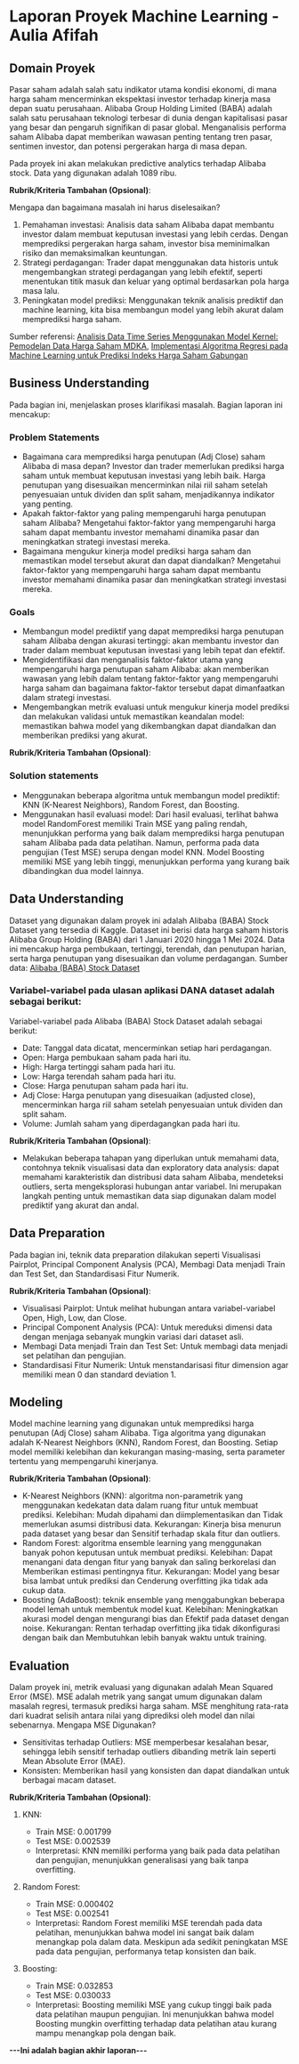 # Laporan Proyek Machine Learning - Aulia Afifah

## Domain Proyek

Pasar saham adalah salah satu indikator utama kondisi ekonomi, di mana harga saham mencerminkan ekspektasi investor terhadap kinerja masa depan suatu perusahaan. Alibaba Group Holding Limited (BABA) adalah salah satu perusahaan teknologi terbesar di dunia dengan kapitalisasi pasar yang besar dan pengaruh signifikan di pasar global. Menganalisis performa saham Alibaba dapat memberikan wawasan penting tentang tren pasar, sentimen investor, dan potensi pergerakan harga di masa depan.

Pada proyek ini akan melakukan predictive analytics terhadap Alibaba stock. Data yang digunakan adalah 1089 ribu.

**Rubrik/Kriteria Tambahan (Opsional)**:

Mengapa dan bagaimana masalah ini harus diselesaikan?

1. Pemahaman investasi: Analisis data saham Alibaba dapat membantu investor dalam membuat keputusan investasi yang lebih cerdas. Dengan memprediksi pergerakan harga saham, investor bisa meminimalkan risiko dan memaksimalkan keuntungan.
2. Strategi perdagangan: Trader dapat menggunakan data historis untuk mengembangkan strategi perdagangan yang lebih efektif, seperti menentukan titik masuk dan keluar yang optimal berdasarkan pola harga masa lalu.
3. Peningkatan model prediksi: Menggunakan teknik analisis prediktif dan machine learning, kita bisa membangun model yang lebih akurat dalam memprediksi harga saham.

Sumber referensi: [Analisis Data Time Series Menggunakan Model Kernel: Pemodelan
Data Harga Saham MDKA](https://jurnal.uns.ac.id/ijas/article/view/79385/43851), [Implementasi Algoritma Regresi pada Machine Learning untuk Prediksi Indeks Harga Saham Gabungan](https://ejournal.poltekharber.ac.id/index.php/informatika/article/view/6105/2848)

## Business Understanding

Pada bagian ini, menjelaskan proses klarifikasi masalah.
Bagian laporan ini mencakup:

### Problem Statements

- Bagaimana cara memprediksi harga penutupan (Adj Close) saham Alibaba di masa depan?
  Investor dan trader memerlukan prediksi harga saham untuk membuat keputusan investasi yang lebih baik. Harga penutupan yang disesuaikan mencerminkan nilai riil saham setelah penyesuaian untuk dividen dan split saham, menjadikannya indikator yang penting.
- Apakah faktor-faktor yang paling mempengaruhi harga penutupan saham Alibaba?
  Mengetahui faktor-faktor yang mempengaruhi harga saham dapat membantu investor memahami dinamika pasar dan meningkatkan strategi investasi mereka.
- Bagaimana mengukur kinerja model prediksi harga saham dan memastikan model tersebut akurat dan dapat diandalkan?
  Mengetahui faktor-faktor yang mempengaruhi harga saham dapat membantu investor memahami dinamika pasar dan meningkatkan strategi investasi mereka.

### Goals

- Membangun model prediktif yang dapat memprediksi harga penutupan saham Alibaba dengan akurasi tertinggi: akan membantu investor dan trader dalam membuat keputusan investasi yang lebih tepat dan efektif.
- Mengidentifikasi dan menganalisis faktor-faktor utama yang mempengaruhi harga penutupan saham Alibaba: akan memberikan wawasan yang lebih dalam tentang faktor-faktor yang mempengaruhi harga saham dan bagaimana faktor-faktor tersebut dapat dimanfaatkan dalam strategi investasi.
- Mengembangkan metrik evaluasi untuk mengukur kinerja model prediksi dan melakukan validasi untuk memastikan keandalan model: memastikan bahwa model yang dikembangkan dapat diandalkan dan memberikan prediksi yang akurat.

**Rubrik/Kriteria Tambahan (Opsional)**:

### Solution statements

- Menggunakan beberapa algoritma untuk membangun model prediktif: KNN (K-Nearest Neighbors), Random Forest, dan Boosting.
- Menggunakan hasil evaluasi model: Dari hasil evaluasi, terlihat bahwa model RandomForest memiliki Train MSE yang paling rendah, menunjukkan performa yang baik dalam memprediksi harga penutupan saham Alibaba pada data pelatihan. Namun, performa pada data pengujian (Test MSE) serupa dengan model KNN. Model Boosting memiliki MSE yang lebih tinggi, menunjukkan performa yang kurang baik dibandingkan dua model lainnya.

## Data Understanding

Dataset yang digunakan dalam proyek ini adalah Alibaba (BABA) Stock Dataset yang tersedia di Kaggle. Dataset ini berisi data harga saham historis Alibaba Group Holding (BABA) dari 1 Januari 2020 hingga 1 Mei 2024. Data ini mencakup harga pembukaan, tertinggi, terendah, dan penutupan harian, serta harga penutupan yang disesuaikan dan volume perdagangan.
Sumber data: [Alibaba (BABA) Stock Dataset](https://www.kaggle.com/datasets/innocentmfa/alibaba-baba-stock-dataset?select=BABA.csv)

### Variabel-variabel pada ulasan aplikasi DANA dataset adalah sebagai berikut:

Variabel-variabel pada Alibaba (BABA) Stock Dataset adalah sebagai berikut:

- Date: Tanggal data dicatat, mencerminkan setiap hari perdagangan.
- Open: Harga pembukaan saham pada hari itu.
- High: Harga tertinggi saham pada hari itu.
- Low: Harga terendah saham pada hari itu.
- Close: Harga penutupan saham pada hari itu.
- Adj Close: Harga penutupan yang disesuaikan (adjusted close), mencerminkan harga riil saham setelah penyesuaian untuk dividen dan split saham.
- Volume: Jumlah saham yang diperdagangkan pada hari itu.

**Rubrik/Kriteria Tambahan (Opsional)**:

- Melakukan beberapa tahapan yang diperlukan untuk memahami data, contohnya teknik visualisasi data dan exploratory data analysis: dapat memahami karakteristik dan distribusi data saham Alibaba, mendeteksi outliers, serta mengeksplorasi hubungan antar variabel. Ini merupakan langkah penting untuk memastikan data siap digunakan dalam model prediktif yang akurat dan andal.

## Data Preparation

Pada bagian ini, teknik data preparation dilakukan seperti Visualisasi Pairplot, Principal Component Analysis (PCA), Membagi Data menjadi Train dan Test Set, dan Standardisasi Fitur Numerik.

**Rubrik/Kriteria Tambahan (Opsional)**:

- Visualisasi Pairplot: Untuk melihat hubungan antara variabel-variabel Open, High, Low, dan Close.
- Principal Component Analysis (PCA): Untuk mereduksi dimensi data dengan menjaga sebanyak mungkin variasi dari dataset asli.
- Membagi Data menjadi Train dan Test Set: Untuk membagi data menjadi set pelatihan dan pengujian.
- Standardisasi Fitur Numerik: Untuk menstandarisasi fitur dimension agar memiliki mean 0 dan standard deviation 1.

## Modeling

Model machine learning yang digunakan untuk memprediksi harga penutupan (Adj Close) saham Alibaba. Tiga algoritma yang digunakan adalah K-Nearest Neighbors (KNN), Random Forest, dan Boosting. Setiap model memiliki kelebihan dan kekurangan masing-masing, serta parameter tertentu yang mempengaruhi kinerjanya.

**Rubrik/Kriteria Tambahan (Opsional)**:

- K-Nearest Neighbors (KNN): algoritma non-parametrik yang menggunakan kedekatan data dalam ruang fitur untuk membuat prediksi. Kelebihan: Mudah dipahami dan diimplementasikan dan Tidak memerlukan asumsi distribusi data. Kekurangan: Kinerja bisa menurun pada dataset yang besar dan Sensitif terhadap skala fitur dan outliers.
- Random Forest: algoritma ensemble learning yang menggunakan banyak pohon keputusan untuk membuat prediksi. Kelebihan: Dapat menangani data dengan fitur yang banyak dan saling berkorelasi dan Memberikan estimasi pentingnya fitur. Kekurangan: Model yang besar bisa lambat untuk prediksi dan Cenderung overfitting jika tidak ada cukup data.
- Boosting (AdaBoost): teknik ensemble yang menggabungkan beberapa model lemah untuk membentuk model kuat. Kelebihan: Meningkatkan akurasi model dengan mengurangi bias dan Efektif pada dataset dengan noise. Kekurangan: Rentan terhadap overfitting jika tidak dikonfigurasi dengan baik dan Membutuhkan lebih banyak waktu untuk training.

## Evaluation

Dalam proyek ini, metrik evaluasi yang digunakan adalah Mean Squared Error (MSE). MSE adalah metrik yang sangat umum digunakan dalam masalah regresi, termasuk prediksi harga saham. MSE menghitung rata-rata dari kuadrat selisih antara nilai yang diprediksi oleh model dan nilai sebenarnya.
Mengapa MSE Digunakan?

- Sensitivitas terhadap Outliers: MSE memperbesar kesalahan besar, sehingga lebih sensitif terhadap outliers dibanding metrik lain seperti Mean Absolute Error (MAE).
- Konsisten: Memberikan hasil yang konsisten dan dapat diandalkan untuk berbagai macam dataset.

**Rubrik/Kriteria Tambahan (Opsional)**:

1. KNN:

   - Train MSE: 0.001799
   - Test MSE: 0.002539
   - Interpretasi: KNN memiliki performa yang baik pada data pelatihan dan pengujian, menunjukkan generalisasi yang baik tanpa overfitting.

2. Random Forest:

   - Train MSE: 0.000402
   - Test MSE: 0.002541
   - Interpretasi: Random Forest memiliki MSE terendah pada data pelatihan, menunjukkan bahwa model ini sangat baik dalam menangkap pola dalam data. Meskipun ada sedikit peningkatan MSE pada data pengujian, performanya tetap konsisten dan baik.

3. Boosting:
   - Train MSE: 0.032853
   - Test MSE: 0.030033
   - Interpretasi: Boosting memiliki MSE yang cukup tinggi baik pada data pelatihan maupun pengujian. Ini menunjukkan bahwa model Boosting mungkin overfitting terhadap data pelatihan atau kurang mampu menangkap pola dengan baik.

**---Ini adalah bagian akhir laporan---**
